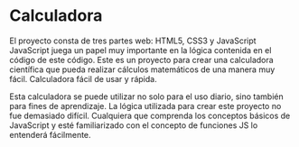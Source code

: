 # Calculadora
El proyecto consta de tres partes web: HTML5, CSS3 y JavaScript   JavaScript juega un papel muy importante en la lógica contenida en el código de este código.
Este es un proyecto para crear una calculadora científica que pueda realizar cálculos matemáticos de una manera muy fácil.
Calculadora fácil de usar y rápida.

Esta calculadora se puede utilizar no solo para el uso diario, sino también para fines de aprendizaje.
La lógica utilizada para crear este proyecto no fue demasiado difícil.
Cualquiera que comprenda los conceptos básicos de JavaScript y esté familiarizado con el concepto de funciones JS lo entenderá fácilmente.
